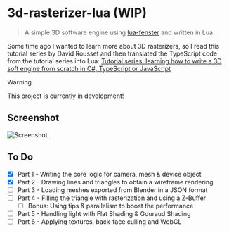 # 3d-rasterizer-lua (WIP)

> A simple 3D software engine using [lua-fenster](https://github.com/jonasgeiler/lua-fenster) and written in Lua.

Some time ago I wanted to learn more about 3D rasterizers, so I read this tutorial series by David Rousset and then translated the TypeScript code from the tutorial series into Lua:
[Tutorial series: learning how to write a 3D soft engine from scratch in C#, TypeScript or JavaScript](https://www.davrous.com/2013/06/13/tutorial-series-learning-how-to-write-a-3d-soft-engine-from-scratch-in-c-typescript-or-javascript/)

> [!WARNING]
> This project is currently in development!

## Screenshot

![Screenshot](https://github.com/jonasgeiler/3d-rasterizer-lua/assets/10259118/4470318e-8ec5-4875-8418-93ba79f701ed)

## To Do

- [X] Part 1 - Writing the core logic for camera, mesh & device object
- [X] Part 2 - Drawing lines and triangles to obtain a wireframe rendering
- [ ] Part 3 - Loading meshes exported from Blender in a JSON format
- [ ] Part 4 - Filling the triangle with rasterization and using a Z-Buffer
  - [ ] Bonus: Using tips & parallelism to boost the performance
- [ ] Part 5 - Handling light with Flat Shading & Gouraud Shading
- [ ] Part 6 - Applying textures, back-face culling and WebGL

